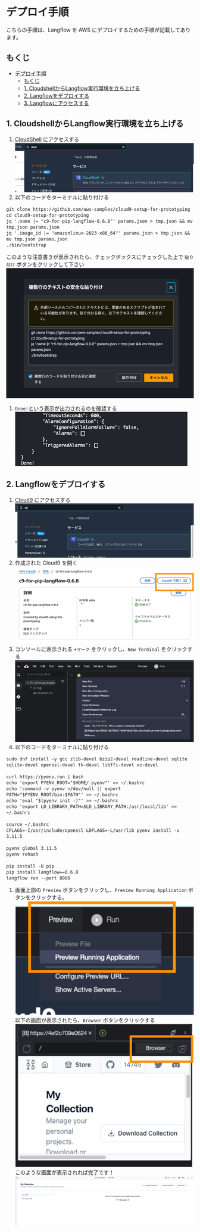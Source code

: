# デプロイ手順

こちらの手順は、Langflow を AWS にデプロイするための手順が記載してあります。

## もくじ

- [デプロイ手順](#デプロイ手順)
  - [もくじ](#もくじ)
  - [1. CloudshellからLangflow実行環境を立ち上げる](#1-CloudshellからLangflow実行環境を立ち上げる)
  - [2. Langflowをデプロイする](#2-Langflowをデプロイする)
  - [3. Langflowにアクセスする](#3-Langflowにアクセスする)


## 1. CloudshellからLangflow実行環境を立ち上げる

1. [CloudShell](https://us-west-2.console.aws.amazon.com/cloudshell/home?region=us-west-2) にアクセスする
  ![CS1](./img/CS_1.png)  
1. 以下のコードをターミナルに貼り付ける
  ```
  git clone https://github.com/aws-samples/cloud9-setup-for-prototyping
  cd cloud9-setup-for-prototyping
  jq '.name |= "c9-for-pip-langflow-0.6.8"' params.json > tmp.json && mv tmp.json params.json
  jq '.image_id |= "amazonlinux-2023-x86_64"' params.json > tmp.json && mv tmp.json params.json
  ./bin/bootstrap
  ```
  このような注意書きが表示されたら、チェックボックスにチェックした上で ```貼り付け``` ボタンをクリックして下さい
  ![CS2](./img/CS_2.png)  
1. ```Done!```という表示が出力されるのを確認する 
  ![CS3](./img/CS_3.png)

## 2. Langflowをデプロイする
1. [Cloud9](https://us-west-2.console.aws.amazon.com/cloud9control/home?region=us-west-2#/) にアクセスする
  ![C91](./img/C9_1.png)  
1. 作成された Cloud9 を開く
  ![C92](./img/C9_2.png)  
1. コンソールに表示される ```+マーク``` をクリックし、```New Terminal``` をクリックする
  ![C93](./img/C9_3.png)  
1. 以下のコードをターミナルに貼り付ける
  ```    
  sudo dnf install -y gcc zlib-devel bzip2-devel readline-devel sqlite sqlite-devel openssl-devel tk-devel libffi-devel xz-devel 

  curl https://pyenv.run | bash
  echo 'export PYENV_ROOT="$HOME/.pyenv"' >> ~/.bashrc
  echo 'command -v pyenv >/dev/null || export PATH="$PYENV_ROOT/bin:$PATH"' >> ~/.bashrc
  echo 'eval "$(pyenv init -)"' >> ~/.bashrc
  echo 'export LD_LIBRARY_PATH=$LD_LIBRARY_PATH:/usr/local/lib' >> ~/.bashrc

  source ~/.bashrc
  CFLAGS=-I/usr/include/openssl LDFLAGS=-L/usr/lib pyenv install -v 3.11.5

  pyenv global 3.11.5
  pyenv rehash

  pip install -U pip
  pip install langflow==0.6.8
  langflow run --port 8080
  ```
1. 画面上部の ```Preview``` ボタンをクリックし、```Preview Running Application``` ボタンをクリックする。
  ![C94](./img/C9_4.png)  
  以下の画面が表示されたら、```Browser``` ボタンをクリックする
  ![C95](./img/C9_5.png)  
  このような画面が表示されれば完了です！
  ![C96](./img/C9_6.png)  






